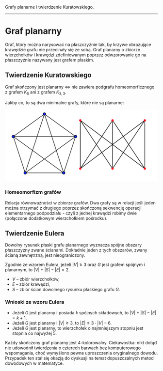 Grafy planarne i twierdzenie Kuratowskiego.

---

# Graf planarny
Graf, który można narysować na płaszczyźnie tak, by krzywe obrazujące krawędzie grafu nie przecinały się ze sobą. Graf planarny o zbiorze wierzchołków i krawędzi zdefiniowanym poprzez odwzorowanie go na płaszczyźnie nazywany jest grafem płaskim.

## Twierdzenie Kuratowskiego
Graf skończony jest planarny $\iff$ nie zawiera podgrafu homeomorficznego z grafem $K_5$ ani z grafem $K_{3,3}$.

Jakby co, to są dwa minimalne grafy, które nie są planarne:

![](../../resources/I.2.6-kuratowski.png)

### Homeomorfizm grafów
Relacja równoważności w zbiorze grafów. Dwa grafy są w relacji jeśli jeden można otrzymać z drugiego poprzez skończoną sekwencję operacji elementarnego podpodziału - czyli z jednej krawędzi robimy dwie (połączone dodatkowym wierzchołkiem pośrodku).

## Twierdzenie Eulera
Dowolny rysunek płaski grafu planarnego wyznacza spójne obszary płaszczyzny zwane ścianami. Dokładnie jeden z tych obszarów, zwany ścianą zewnętrzną, jest nieograniczony.

Zgodnie ze wzorem Eulera, jeżeli $|V| \geq 3$ oraz $G$ jest grafem spójnym i planarnym, to $|V|+|S|-|E|=2$.

* $V$ – zbiór wierzchołków,
* $E$ – zbiór krawędzi,
* $S$ – zbiór ścian dowolnego rysunku płaskiego grafu $G$.

### Wnioski ze wzoru Eulera
* Jeżeli $G$ jest planarny i posiada $k$ spójnych składowych, to $|V|+|S|-|E|=k+1$.
* Jeżeli $G$ jest planarny i $|V|\geq3$, to $|E|\leq3\cdot|V|-6$.
* Jeżeli $G$ jest planarny, to wierzchołek o najmniejszym stopniu jest stopnia co najwyżej $5$.

Każdy skończony graf planarny jest $4$-kolorowalny. Ciekawostka: nikt dotąd nie udowodnił twierdzenia o czterech barwach bez komputerowego wspomagania, choć wymyślono pewne uproszczenia oryginalnego dowodu. Przypadek ten stał się okazją do dyskusji na temat dopuszczalnych metod dowodowych w matematyce.
